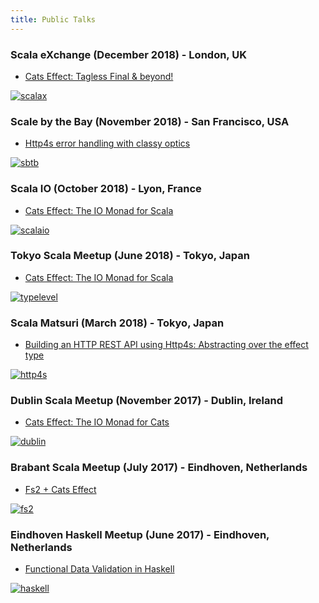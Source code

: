 ```yaml
---
title: Public Talks
---
```


### Scala eXchange (December 2018) - London, UK

- [Cats Effect: Tagless Final & beyond!](https://skillsmatter.com/conferences/10488-scala-exchange-2018#progra://skillsmatter.com/conferences/10488-scala-exchange-2018#program)

[![scalax](/img/talks/scalax.png)](https://skillsmatter.com/conferences/10488-scala-exchange-2018#progra://skillsmatter.com/conferences/10488-scala-exchange-2018#program)

### Scale by the Bay (November 2018) - San Francisco, USA

- [Http4s error handling with classy optics](https://github.com/gvolpe/classy-optics)

[![sbtb](/img/talks/sbtb.png)](http://scale.bythebay.io/)

### Scala IO (October 2018) - Lyon, France

- [Cats Effect: The IO Monad for Scala](https://scala.io/)

[![scalaio](/img/talks/scalaio.png)](https://scala.io/)

### Tokyo Scala Meetup (June 2018) - Tokyo, Japan

- [Cats Effect: The IO Monad for Scala](https://paidy.github.io/talks/tokyo2018-cats-effect/)

[![typelevel](/img/talks/typelevel.png)](https://www.meetup.com/Tokyo-Scala-Developers/events/250976376/)

### Scala Matsuri (March 2018) - Tokyo, Japan

- [Building an HTTP REST API using Http4s: Abstracting over the effect type](http://www.youtube.com/watch?v=pGfj_l-h3M8)

[![http4s](/img/talks/scala-matsuri.jpg)](http://www.youtube.com/watch?v=pGfj_l-h3M8 "Scala Matsuri 2018")

### Dublin Scala Meetup (November 2017) - Dublin, Ireland

- [Cats Effect: The IO Monad for Cats](https://www.meetup.com/Dublin-Scala-users-group/events/245073335)

[![dublin](/img/talks/dublin.png)](https://www.meetup.com/Dublin-Scala-users-group/events/245073335)

### Brabant Scala Meetup (July 2017) - Eindhoven, Netherlands

- [Fs2 + Cats Effect](https://www.meetup.com/brabant-scala/events/241394892)

[![fs2](/img/talks/fs2.png)](https://www.meetup.com/brabant-scala/events/241394892)

### Eindhoven Haskell Meetup (June 2017) - Eindhoven, Netherlands

- [Functional Data Validation in Haskell](https://www.meetup.com/Eindhoven-Haskell-Meetup/events/240066834)

[![haskell](/img/talks/haskell.png)](https://www.meetup.com/Eindhoven-Haskell-Meetup/events/240066834)
